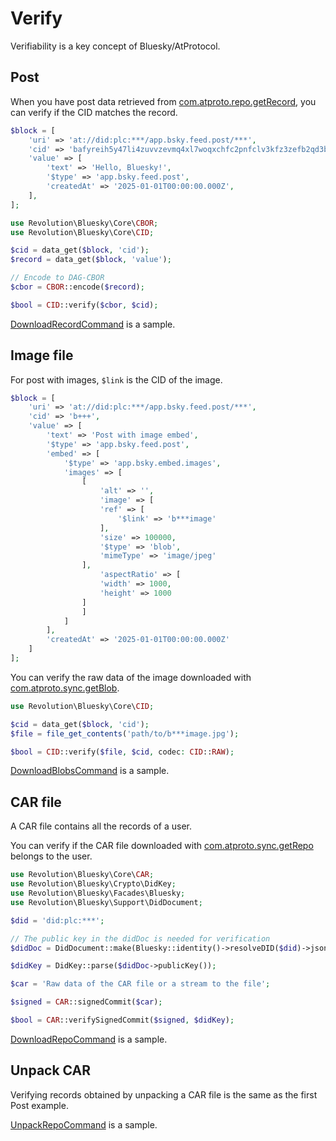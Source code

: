 Verify
====

Verifiability is a key concept of Bluesky/AtProtocol.

## Post

When you have post data retrieved
from [com.atproto.repo.getRecord](https://docs.bsky.app/docs/api/com-atproto-repo-get-record),
you can verify if the CID matches the record.

```php
$block = [
    'uri' => 'at://did:plc:***/app.bsky.feed.post/***',
    'cid' => 'bafyreih5y47li4zuvvzevmq4xl7woqxchfc2pnfclv3kfz3zefb2qd3bzm',
    'value' => [
        'text' => 'Hello, Bluesky!',
        '$type' => 'app.bsky.feed.post',
        'createdAt' => '2025-01-01T00:00:00.000Z',
    ],
];
```

```php
use Revolution\Bluesky\Core\CBOR;
use Revolution\Bluesky\Core\CID;

$cid = data_get($block, 'cid');
$record = data_get($block, 'value');

// Encode to DAG-CBOR
$cbor = CBOR::encode($record);

$bool = CID::verify($cbor, $cid);
```

[DownloadRecordCommand](../src/Console/DownloadRecordCommand.php) is a sample.

## Image file

For post with images, `$link` is the CID of the image.

```php
$block = [
    'uri' => 'at://did:plc:***/app.bsky.feed.post/***',
    'cid' => 'b+++',
    'value' => [
        'text' => 'Post with image embed',
        '$type' => 'app.bsky.feed.post',
        'embed' => [
            '$type' => 'app.bsky.embed.images',
            'images' => [
                [
                    'alt' => '',
                    'image' => [
                    'ref' => [
                        '$link' => 'b***image'
                    ],
                    'size' => 100000,
                    '$type' => 'blob',
                    'mimeType' => 'image/jpeg'
                ],
                    'aspectRatio' => [
                    'width' => 1000,
                    'height' => 1000
                ]
                ]
            ]
        ],
        'createdAt' => '2025-01-01T00:00:00.000Z'
    ]
];
```

You can verify the raw data of the image downloaded
with [com.atproto.sync.getBlob](https://docs.bsky.app/docs/api/com-atproto-sync-get-blob).

```php
use Revolution\Bluesky\Core\CID;

$cid = data_get($block, 'cid');
$file = file_get_contents('path/to/b***image.jpg');

$bool = CID::verify($file, $cid, codec: CID::RAW);
```

[DownloadBlobsCommand](../src/Console/DownloadBlobsCommand.php) is a sample.

## CAR file

A CAR file contains all the records of a user.

You can verify if the CAR file downloaded
with [com.atproto.sync.getRepo](https://docs.bsky.app/docs/api/com-atproto-sync-get-repo) belongs to the user.

```php
use Revolution\Bluesky\Core\CAR;
use Revolution\Bluesky\Crypto\DidKey;
use Revolution\Bluesky\Facades\Bluesky;
use Revolution\Bluesky\Support\DidDocument;

$did = 'did:plc:***';

// The public key in the didDoc is needed for verification
$didDoc = DidDocument::make(Bluesky::identity()->resolveDID($did)->json());

$didKey = DidKey::parse($didDoc->publicKey());

$car = 'Raw data of the CAR file or a stream to the file';

$signed = CAR::signedCommit($car);

$bool = CAR::verifySignedCommit($signed, $didKey);
```

[DownloadRepoCommand](../src/Console/DownloadRepoCommand.php) is a sample.

## Unpack CAR

Verifying records obtained by unpacking a CAR file is the same as the first Post example.

[UnpackRepoCommand](../src/Console/UnpackRepoCommand.php) is a sample.
